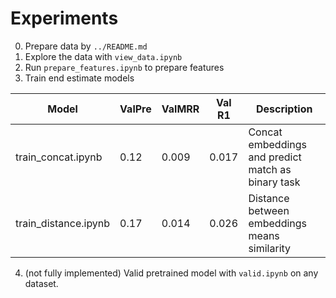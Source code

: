 # Experiments

0. Prepare data by `../README.md` 
1. Explore the data with `view_data.ipynb`
2. Run `prepare_features.ipynb` to prepare features
3. Train end estimate models

| Model                   | ValPre | ValMRR | Val R1  |  Description |
| ----------------------- | ------ | ------ | ------- | ------------ |
| train_concat.ipynb      |  0.12  |  0.009 |  0.017  |  Concat embeddings and predict match as binary task  |
| train_distance.ipynb    |  0.17  |  0.014 |  0.026  |  Distance between embeddings means similarity  |


4. (not fully implemented) Valid pretrained model with `valid.ipynb` on any dataset.
